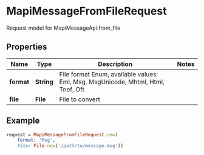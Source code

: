 # MapiMessageFromFileRequest

Request model for MapiMessageApi.from_file

## Properties

Name | Type | Description | Notes
---- | ---- | ----------- | -----
**format** |**String** |File format Enum, available values: Eml, Msg, MsgUnicode, Mhtml, Html, Tnef, Oft |
**file** |**File** |File to convert |

## Example
```ruby
request = MapiMessageFromFileRequest.new(
    format: 'Msg',
    file: File.new('/path/to/message.msg'))
```
